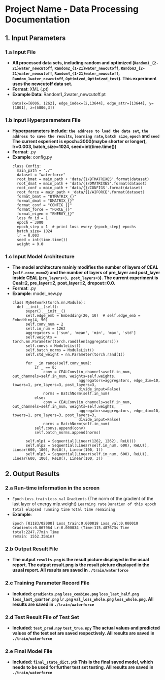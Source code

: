 # Project Name - Data Processing Documentation

## 1. Input Parameters

### 1.a Input File
- **All processed data sets, including random and optimized (`Random1_{2-21}water_newcutoff`, `Random2_{1-21}water_newcutoff`, `Random3_{2-21}water_newcutoff`, `Random4_{1-21}water_newcutoff`, `Random_1water_newcutoff`, `Optimized`, `Optimized_test`). This experiment uses the newcutoff data set.**
- **Format**: XML (.pt)
- **Example Data**: Random1_2water_newcutoff.pt
  ```Random1_2water_newcutoff.pt
  Data(x=[6006, 1262], edge_index=[2,13644], edge_attr=[13644], y=[1001], z=[6006,3])

### 1.b Input Hyperparameters File
- **Hyperparameters include: `the address to load the data set`, `the address to save the results`, `learning rate`, `batch size`, `epoch` and `seed` The current experient is epoch=3000(maybe shorter or longer), lr=0.003, batch_size=1024, seed=int(time.time())**
- **Format**: .py
- **Example**: config.py
  ```
  class Config:
    main_path = "./"
    dataset = "waterforce"
    root_bmat = main_path + 'data/{}/BTMATRIXES'.format(dataset)
    root_dmat = main_path + 'data/{}/DMATRIXES'.format(dataset)
    root_conf = main_path + 'data/{}/CONFIGS'.format(dataset)
    root_force = main_path + 'data/{}/AIFORCE'.format(dataset)
    format_bmat = "BTMATRIX_{}"
    format_dmat = "DMATRIX_{}"
    format_conf = "CONFIG_{}"
    format_force = "FORCE_{}"
    format_eigen = "ENERGY_{}"
    loss_fn_id = 1
    epoch = 3000
    epoch_step = 1  # print loss every {epoch_step} epochs
    batch_size= 1024
    lr = 0.003
    seed = int(time.time())
    weight = 0.0
### 1.c Input Model Architecture
- **The model architecture mainly modifies the number of layers of CEAL (`self.conv_num=2`) and the number of layers of pre_layer and post_layer inside CEAL (`pre_layers=3, post_layers=3`). The current experiment is Ceal=2, pre_layer=2, post_layer=2, dropout=0.0.**
- **Format**: .py
- **Example**: model_new.py
  ```
  class MyNetwork(torch.nn.Module):
    def __init__(self):
        super().__init__()
        self.edge_emb = Embedding(20, 10)  # self.edge_emb = Embedding(4, 50)
        self.conv_num = 2
        self.in_num = 1262
        aggregators = ['sum', 'mean', 'min', 'max', 'std']
        self.weights = torch.nn.Parameter(torch.rand(len(aggregators)))
        self.convs = ModuleList()
        self.batch_norms = ModuleList()
        self.std_weight = nn.Parameter(torch.rand(1))

        for _ in range(self.conv_num):
            if _ == 0:
                conv = CEALConv(in_channels=self.in_num, out_channels=self.in_num, weights=self.weights,
                                aggregators=aggregators, edge_dim=10, towers=1, pre_layers=3, post_layers=3,
                                divide_input=False)
                norms = BatchNorm(self.in_num)
            else:
                conv = CEALConv(in_channels=self.in_num, out_channels=self.in_num, weights=self.weights,
                                aggregators=aggregators, edge_dim=10, towers=1, pre_layers=3, post_layers=3,
                                divide_input=False)
                norms = BatchNorm(self.in_num)
            self.convs.append(conv)
            self.batch_norms.append(norms)

        self.mlp1 = Sequential(Linear(1262, 1262), ReLU())
        self.mlp2 = Sequential(Linear(self.in_num, 600), ReLU(), Linear(600, 100), ReLU(), Linear(100, 1))
        self.mlp3 = Sequential(Linear(self.in_num, 600), ReLU(), Linear(600, 100), ReLU(), Linear(100, 3))
  
## 2. Output Results

### 2.a Run-time information in the screen
- `Epoch` `Loss_train` `Loss_val`  `Gradients` (The norm of the gradient of the last layer of energy mlp.weight) `Learning rate` `Duration of this epoch` `Total elapsed running time` `Total time remaining`
- **Example**:
  ```
  Epoch [01183/02000] Loss_train:0.000018 Loss_val:0.000010 Gradients:0.067064 Lr:0.000034 (Time:115.487673s Time total:2247.77min Time   
  remain: 1552.35min)
### 2.b Output Result File
- **The output `results.png` is the result picture displayed in the usual report. The output result.png is the result picture displayed in the usual report. All results are saved in `./train/waterforce`**

### 2.c Training Parameter Record File
- **Included: `gradients.png` `loss_combine.png`  `loss_last_half.png` `loss_last_quarter.png`  `lr.png`  `val_loss_whole.png` `loss_whole.png`. All results are saved in `./train/waterforce`**

### 2.d Test Result File of Test Set
- **Included: `test_pred.npy` `test_true.npy` The actual values ​​and predicted values ​​of the test set are saved respectively. All results are saved in `./train/waterforce`**

### 2.e Final Model File
- **Included: `final_state_dict.pth` This is the final saved model, which needs to be used for further test set testing. All results are saved in `./train/waterforce`**
